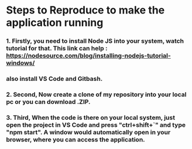 # Steps to Reproduce to make the application running
### 1. Firstly, you need to install Node JS into your system, watch tutorial for that. This link can help : https://nodesource.com/blog/installing-nodejs-tutorial-windows/
###             also install VS Code and Gitbash.            
### 2. Second, Now create a clone of my repository into your local pc or you can download .ZIP. 
### 3. Third, When the code is there on your local system, just open the project in VS Code and press "ctrl+shift+`" and type "npm start". A window would automatically open in your browser, where you can access the application.
